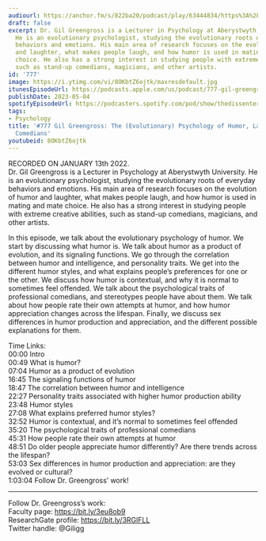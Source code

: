 ```yaml
---
audiourl: https://anchor.fm/s/822ba20/podcast/play/63444834/https%3A%2F%2Fd3ctxlq1ktw2nl.cloudfront.net%2Fstaging%2F2023-0-13%2F7045ddd1-5051-f7c5-9bfb-64ae64090029.m4a
draft: false
excerpt: Dr. Gil Greengross is a Lecturer in Psychology at Aberystwyth University.
  He is an evolutionary psychologist, studying the evolutionary roots of everyday
  behaviors and emotions. His main area of research focuses on the evolution of humor
  and laughter, what makes people laugh, and how humor is used in mating and mate
  choice. He also has a strong interest in studying people with extreme creative abilities,
  such as stand-up comedians, magicians, and other artists.
id: '777'
image: https://i.ytimg.com/vi/8OKbtZ6ojtk/maxresdefault.jpg
itunesEpisodeUrl: https://podcasts.apple.com/us/podcast/777-gil-greengross-the-evolutionary-psychology-of/id1451347236?i=1000611770975&uo=4
publishDate: 2023-05-04
spotifyEpisodeUrl: https://podcasters.spotify.com/pod/show/thedissenter/episodes/777-Gil-Greengross-The-Evolutionary-Psychology-of-Humor--Laughter--and-Comedians-e1temd2
tags:
- Psychology
title: '#777 Gil Greengross: The (Evolutionary) Psychology of Humor, Laughter, and
  Comedians'
youtubeid: 8OKbtZ6ojtk
---
```

<div class="timelinks">

RECORDED ON JANUARY 13th 2022.  
Dr. Gil Greengross is a Lecturer in Psychology at Aberystwyth University. He is an evolutionary psychologist, studying the evolutionary roots of everyday behaviors and emotions. His main area of research focuses on the evolution of humor and laughter, what makes people laugh, and how humor is used in mating and mate choice. He also has a strong interest in studying people with extreme creative abilities, such as stand-up comedians, magicians, and other artists.

In this episode, we talk about the evolutionary psychology of humor. We start by discussing what humor is. We talk about humor as a product of evolution, and its signaling functions. We go through the correlation between humor and intelligence, and personality traits. We get into the different humor styles, and what explains people’s preferences for one or the other. We discuss how humor is contextual, and why it is normal to sometimes feel offended. We talk about the psychological traits of professional comedians, and stereotypes people have about them. We talk about how people rate their own attempts at humor, and how humor appreciation changes across the lifespan. Finally, we discuss sex differences in humor production and appreciation, and the different possible explanations for them.

Time Links:  
<time>00:00</time> Intro  
<time>00:49</time> What is humor?  
<time>07:04</time> Humor as a product of evolution  
<time>16:45</time> The signaling functions of humor  
<time>18:47</time> The correlation between humor and intelligence  
<time>22:27</time> Personality traits associated with higher humor production ability  
<time>23:48</time> Humor styles  
<time>27:08</time> What explains preferred humor styles?  
<time>32:52</time> Humor is contextual, and it’s normal to sometimes feel offended  
<time>35:20</time> The psychological traits of professional comedians  
<time>45:31</time> How people rate their own attempts at humor  
<time>48:51</time> Do older people appreciate humor differently? Are there trends across the lifespan?  
<time>53:03</time> Sex differences in humor production and appreciation: are they evolved or cultural?  
<time>1:03:04</time> Follow Dr. Greengross’ work!

---

Follow Dr. Greengross’s work:  
Faculty page: https://bit.ly/3eu8ob9  
ResearchGate profile: https://bit.ly/3RGlFLL  
Twitter handle: @Giligg
</div>

